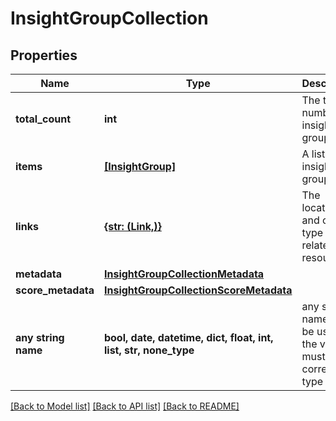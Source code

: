 # InsightGroupCollection


## Properties
Name | Type | Description | Notes
------------ | ------------- | ------------- | -------------
**total_count** | **int** | The total number of insight groups | 
**items** | [**[InsightGroup]**](InsightGroup.md) | A list of insight groups | 
**links** | [**{str: (Link,)}**](Link.md) | The location and content type of related resources | [optional] 
**metadata** | [**InsightGroupCollectionMetadata**](InsightGroupCollectionMetadata.md) |  | [optional] 
**score_metadata** | [**InsightGroupCollectionScoreMetadata**](InsightGroupCollectionScoreMetadata.md) |  | [optional] 
**any string name** | **bool, date, datetime, dict, float, int, list, str, none_type** | any string name can be used but the value must be the correct type | [optional]

[[Back to Model list]](../README.md#documentation-for-models) [[Back to API list]](../README.md#documentation-for-api-endpoints) [[Back to README]](../README.md)


